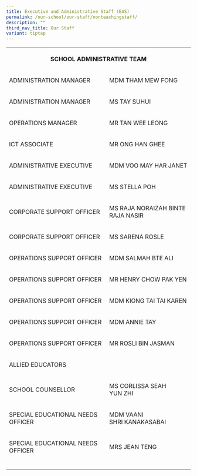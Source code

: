```yaml
---
title: Executive and Administrative Staff (EAS)
permalink: /our-school/our-staff/nonteachingstaff/
description: ""
third_nav_title: Our Staff
variant: tiptap
---
```

<table style="minWidth: 50px">
<colgroup>
<col>
<col>
</colgroup>
<tbody>
<tr>
<th rowspan="1" colspan="2">
<p>SCHOOL ADMINISTRATIVE TEAM</p>
</th>
</tr>
<tr>
<td rowspan="1" colspan="1">
<p>ADMINISTRATION&nbsp;MANAGER</p>
</td>
<td rowspan="1" colspan="1">
<p>MDM THAM MEW FONG</p>
</td>
</tr>
<tr>
<td rowspan="1" colspan="1">
<p>ADMINISTRATION MANAGER</p>
</td>
<td rowspan="1" colspan="1">
<p>MS TAY SUHUI</p>
</td>
</tr>
<tr>
<td rowspan="1" colspan="1">
<p>OPERATIONS MANAGER</p>
</td>
<td rowspan="1" colspan="1">
<p>MR TAN WEE LEONG</p>
</td>
</tr>
<tr>
<td rowspan="1" colspan="1">
<p>ICT ASSOCIATE</p>
</td>
<td rowspan="1" colspan="1">
<p>MR ONG HAN GHEE</p>
</td>
</tr>
<tr>
<td rowspan="1" colspan="1">
<p>ADMINISTRATIVE EXECUTIVE</p>
</td>
<td rowspan="1" colspan="1">
<p>MDM VOO MAY HAR JANET</p>
</td>
</tr>
<tr>
<td rowspan="1" colspan="1">
<p>ADMINISTRATIVE EXECUTIVE</p>
</td>
<td rowspan="1" colspan="1">
<p>MS STELLA POH</p>
</td>
</tr>
<tr>
<td rowspan="1" colspan="1">
<p>CORPORATE SUPPORT OFFICER</p>
</td>
<td rowspan="1" colspan="1">
<p>MS RAJA NORAIZAH BINTE RAJA NASIR</p>
</td>
</tr>
<tr>
<td rowspan="1" colspan="1">
<p>CORPORATE SUPPORT OFFICER</p>
</td>
<td rowspan="1" colspan="1">
<p>MS SARENA ROSLE</p>
</td>
</tr>
<tr>
<td rowspan="1" colspan="1">
<p>OPERATIONS SUPPORT OFFICER</p>
</td>
<td rowspan="1" colspan="1">
<p>MDM SALMAH BTE ALI</p>
</td>
</tr>
<tr>
<td rowspan="1" colspan="1">
<p>OPERATIONS SUPPORT OFFICER</p>
</td>
<td rowspan="1" colspan="1">
<p>MR HENRY CHOW PAK YEN</p>
</td>
</tr>
<tr>
<td rowspan="1" colspan="1">
<p>OPERATIONS SUPPORT OFFICER</p>
</td>
<td rowspan="1" colspan="1">
<p>MDM KIONG TAI TAI KAREN</p>
</td>
</tr>
<tr>
<td rowspan="1" colspan="1">
<p>OPERATIONS SUPPORT OFFICER</p>
</td>
<td rowspan="1" colspan="1">
<p>MDM ANNIE TAY</p>
</td>
</tr>
<tr>
<td rowspan="1" colspan="1">
<p>OPERATIONS SUPPORT OFFICER</p>
</td>
<td rowspan="1" colspan="1">
<p>MR ROSLI BIN JASMAN</p>
</td>
</tr>
<tr>
<td rowspan="1" colspan="2">
<p>ALLIED EDUCATORS</p>
</td>
</tr>
<tr>
<td rowspan="1" colspan="1">
<p>SCHOOL&nbsp;COUNSELLOR</p>
</td>
<td rowspan="1" colspan="1">
<p>MS CORLISSA SEAH YUN&nbsp;ZHI</p>
</td>
</tr>
<tr>
<td rowspan="1" colspan="1">
<p>SPECIAL&nbsp;EDUCATIONAL NEEDS OFFICER</p>
</td>
<td rowspan="1" colspan="1">
<p>MDM VAANI SHRI&nbsp;KANAKASABAI</p>
</td>
</tr>
<tr>
<td rowspan="1" colspan="1">
<p>SPECIAL&nbsp;EDUCATIONAL NEEDS OFFICER</p>
</td>
<td rowspan="1" colspan="1">
<p>MRS JEAN TENG</p>
</td>
</tr>
<tr>
<td rowspan="1" colspan="1">
<p></p>
</td>
<td rowspan="1" colspan="1">
<p></p>
</td>
</tr>
</tbody>
</table>
<p></p>